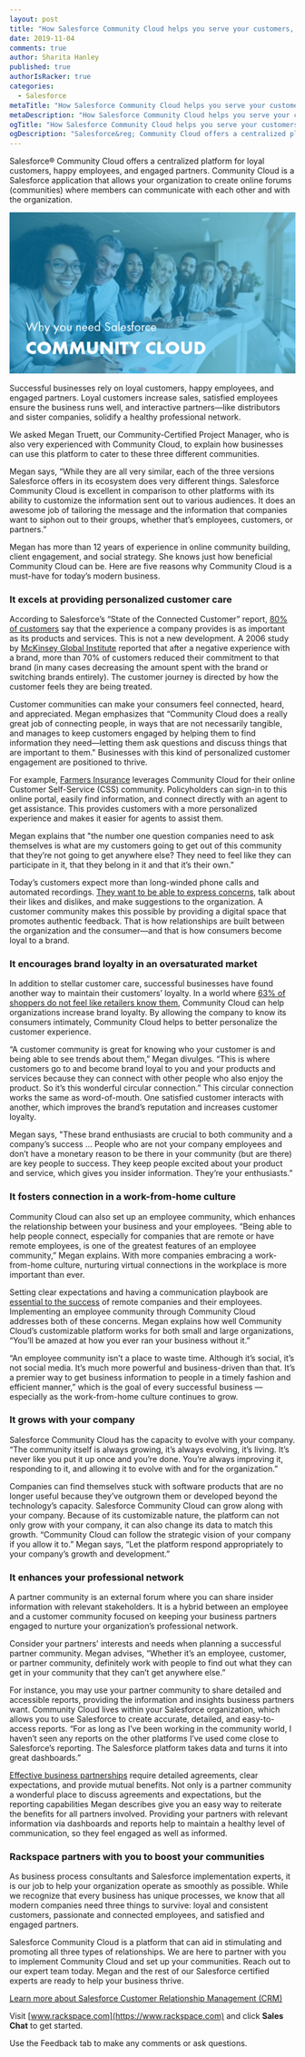 ```yaml
---
layout: post
title: "How Salesforce Community Cloud helps you serve your customers, employees, and partners"
date: 2019-11-04
comments: true
author: Sharita Hanley
published: true
authorIsRacker: true
categories:
  - Salesforce
metaTitle: "How Salesforce Community Cloud helps you serve your customers, employees, and partners"
metaDescription: "How Salesforce Community Cloud helps you serve your customers, employees, and partners"
ogTitle: "How Salesforce Community Cloud helps you serve your customers, employees, and partners"
ogDescription: "Salesforce&reg; Community Cloud offers a centralized platform for loyal customers, happy employees, and engaged partners."
---
```


Salesforce&reg; Community Cloud offers a centralized platform for loyal customers,
happy employees, and engaged partners. Community Cloud is a Salesforce
application that allows your organization to create online forums (communities)
where members can communicate with each other and with the organization.

<!--more-->

![](Picture1.png)

Successful businesses rely on loyal customers, happy employees, and engaged
partners. Loyal customers increase sales, satisfied employees ensure the business
runs well, and interactive partners&mdash;like distributors and sister companies,
solidify a healthy professional network.

We asked Megan Truett, our Community-Certified Project Manager, who is also very
experienced with Community Cloud, to explain how businesses can use this platform
to cater to these three different communities.

Megan says, “While they are all very similar, each of the three versions Salesforce
offers in its ecosystem does very different things. Salesforce Community Cloud
is excellent in comparison to other platforms with its ability to customize the
information sent out to various audiences. It does an awesome job of tailoring
the message and the information that companies want to siphon out to their groups,
whether that’s employees, customers, or partners.”

Megan has more than 12 years of experience in online community building, client
engagement, and social strategy. She knows just how beneficial Community Cloud
can be. Here are five reasons why Community Cloud is a must-have for today’s
modern business.

### It excels at providing personalized customer care

According to Salesforce’s “State of the Connected Customer” report,
[80% of customers](https://www.marketingweek.com/how-customer-experience-impacts-the-bottom-line/)
say that the experience a company provides is as important as its products and
services. This is not a new development. A 2006 study by
[McKinsey Global Institute](https://www.mckinsey.com/business-functions/organization/our-insights/the-moment-of-truth-in-customer-service)
reported that after a negative experience with a brand, more than 70% of customers
reduced their commitment to that brand (in many cases decreasing the amount
spent with the brand or switching brands entirely). The customer journey is
directed by how the customer feels they are being treated.

Customer communities can make your consumers feel connected, heard, and
appreciated. Megan emphasizes that “Community Cloud does a really great job of
connecting people, in ways that are not necessarily tangible, and manages to
keep customers engaged by helping them to find information they need&mdash;letting
them ask questions and discuss things that are important to them." Businesses
with this kind of personalized customer engagement are positioned to thrive.

For example, [Farmers Insurance](https://www.salesforce.com/customer-success-stories/farmers-insurance/#)
leverages Community Cloud for their online Customer Self-Service (CSS) community.
Policyholders can sign-in to this online portal, easily find information, and
connect directly with an agent to get assistance. This provides customers with
a more personalized experience and makes it easier for agents to assist them.

Megan explains that "the number one question companies need to ask themselves is
what are my customers going to get out of this community that they’re not going
to get anywhere else? They need to feel like they can participate in it, that
they belong in it and that it’s their own.”

Today’s customers expect more than long-winded phone calls and automated
recordings. [They want to be able to express concerns](https://www.adweek.com/brand-marketing/why-brands-must-quickly-shift-from-communication-with-consumers-to-conversation/),
talk about their likes and dislikes, and make suggestions to the organization.
A customer community makes this possible by providing a digital space that
promotes authentic feedback. That is how relationships are built between the
organization and the consumer&mdash;and that is how consumers become loyal to a
brand.

### It encourages brand loyalty in an oversaturated market

In addition to stellar customer care, successful businesses have found another
way to maintain their customers’ loyalty. In a world where
[63% of shoppers do not feel like retailers know them](https://www.salesforce.com/blog/2017/05/14-retail-customer-experience-stats.html),
Community Cloud can help organizations increase brand loyalty. By allowing the
company to know its consumers intimately, Community Cloud helps to better
personalize the customer experience.

“A customer community is great for knowing who your customer is and being able
to see trends about them,” Megan divulges. “This is where customers go to and
become brand loyal to you and your products and services because they can connect
with other people who also enjoy the product. So it’s this wonderful circular
connection.” This circular connection works the same as word-of-mouth. One
satisfied customer interacts with another, which improves the brand’s reputation
and increases customer loyalty.

Megan says, "These brand enthusiasts are crucial to both community and a company’s
success ... People who are not your company employees and don’t have a monetary
reason to be there in your community (but are there) are key people to success.
They keep people excited about your product and service, which gives you insider
information. They’re your enthusiasts.”

### It fosters connection in a work-from-home culture

Community Cloud can also set up an employee community, which enhances the
relationship between your business and your employees. “Being able to help people
connect, especially for companies that are remote or have remote employees, is
one of the greatest features of an employee community,” Megan explains. With
more companies embracing a work-from-home culture, nurturing virtual connections
in the workplace is more important than ever.

Setting clear expectations and having a communication playbook are
[essential to the success](https://www.inc.com/amanda-pressner-kreuser/the-most-successful-remote-teams-do-these-5-things.html)
of remote companies and their employees. Implementing an employee community
through Community Cloud addresses both of these concerns. Megan explains how
well Community Cloud’s customizable platform works for both small and large
organizations, “You’ll be amazed at how you ever ran your business without it.”

“An employee community isn’t a place to waste time. Although it’s social, it’s
not social media. It’s much more powerful and business-driven than that. It’s a
premier way to get business information to people in a timely fashion and
efficient manner,” which is the goal of every successful business — especially
as the work-from-home culture continues to grow.

### It grows with your company

Salesforce Community Cloud has the capacity to evolve with your company. “The
community itself is always growing, it’s always evolving, it’s living. It’s never
like you put it up once and you’re done. You’re always improving it, responding
to it, and allowing it to evolve with and for the organization.”

Companies can find themselves stuck with software products that are no longer
useful because they’ve outgrown them or developed beyond the technology’s capacity.
Salesforce Community Cloud can grow along with your company. Because of its
customizable nature, the platform can not only grow with your company, it can
also change its data to match this growth. “Community Cloud can follow the
strategic vision of your company if you allow it to.” Megan says, “Let the
platform respond appropriately to your company’s growth and development.”

### It enhances your professional network

A partner community is an external forum where you can share insider information
with relevant stakeholders. It is a hybrid between an employee and a customer
community focused on keeping your business partners engaged to nurture your
organization’s professional network.

Consider your partners' interests and needs when planning a successful partner
community. Megan advises, “Whether it’s an employee, customer, or partner
community, definitely work with people to find out what they can get in your
community that they can’t get anywhere else.”

For instance, you may use your partner community to share detailed and accessible
reports, providing the information and insights business partners want. Community
Cloud lives within your Salesforce organization, which allows you to use
Salesforce to create accurate, detailed, and easy-to-access reports. “For as
long as I’ve been working in the community world, I haven’t seen any reports on
the other platforms I’ve used come close to Salesforce’s reporting. The
Salesforce platform takes data and turns it into great dashboards.”

[Effective business partnerships](https://www.inc.com/amanda-pressner-kreuser/the-most-successful-remote-teams-do-these-5-things.html) require detailed agreements, clear expectations, and provide mutual benefits. Not only is a partner community a wonderful place to discuss agreements and expectations, but the reporting capabilities Megan describes give you an easy way to reiterate the benefits for all partners involved. Providing your partners with relevant information via dashboards and reports help to maintain a healthy level of communication, so they feel engaged as well as informed.

### Rackspace partners with you to boost your communities

As business process consultants and Salesforce implementation experts, it is our
job to help your organization operate as smoothly as possible. While we recognize
that every business has unique processes, we know that all modern companies need
three things to survive: loyal and consistent customers, passionate and connected
employees, and satisfied and engaged partners.

Salesforce Community Cloud is a platform that can aid in stimulating and promoting
all three types of relationships. We are here to partner with you to implement
Community Cloud and set up your communities. Reach out to our expert team today.
Megan and the rest of our Salesforce certified experts are ready to help your
business thrive.

<a class="cta purple" id="cta" href="https://www.rackspace.com/salesforce">Learn more about Salesforce Customer Relationship Management (CRM)</a>

Visit [www.rackspace.com](https://www.rackspace.com) and click **Sales Chat**
to get started.

Use the Feedback tab to make any comments or ask questions.